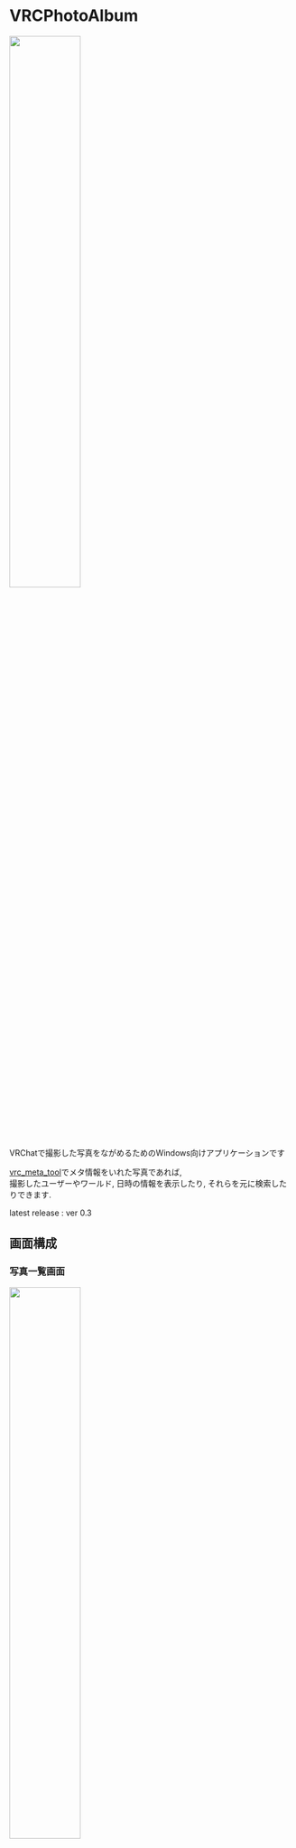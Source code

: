 # VRCPhotoAlbum


<img src="https://github.com/gatosyocora/VRCPhotoAlbum/blob/develop/images/VRCPhotoAlbum_previewimage.png" width="50%"/>


VRChatで撮影した写真をながめるためのWindows向けアプリケーションです

[vrc_meta_tool](https://github.com/27Cobalter/vrc_meta_tool)でメタ情報をいれた写真であれば,  
撮影したユーザーやワールド, 日時の情報を表示したり, それらを元に検索したりできます.

latest release : ver 0.3

## 画面構成

### 写真一覧画面
<img src="https://github.com/gatosyocora/VRCPhotoAlbum/blob/develop/images/VRCPhotoAlbum_topimage.png" width="50%"/>

画像フォルダ以下にある写真をすべて表示した画面です.  
検索機能などがあります.

### 写真詳細画面
<img src="https://github.com/gatosyocora/VRCPhotoAlbum/blob/develop/images/VRCPhotoAlbum_previewimage.png" width="50%"/>

選択した写真の詳細を表示した画面です.  
写真に埋め込まれたメタ情報などを表示しています.  
各情報を選択することで絞り込み検索ができます.

### 設定画面
<img src="https://github.com/gatosyocora/VRCPhotoAlbum/blob/develop/images/VRCPhotoAlbum_settingimage.png" width="50%"/>

設定を確認および変更できる画面です.
以下, 現在できることです.
* 表示する写真が入ったフォルダの選択
* キャッシュ情報とキャッシュの削除
* テスト機能の有効無効の切り替え

## 使い方
### 初回起動時
1. 設定画面が表示されるので「画像フォルダ」横の「参照」を選択し, 写真が入ったフォルダを選択します.  
(vrc_meta_toolでメタ情報をいれた写真があるフォルダを選択するのをオススメします)
2. 「適用」を選択します.


### 写真を表示
1. 写真一覧画面で写真を選択する.
2. 写真詳細画面が表示される.


### 写真を検索
A. 写真一覧画面上部の検索欄に検索したいユーザー名またはワールド名を入力する.  
(入力した文字が部分的に一致するユーザーとワールドを検索します)

B. 写真詳細画面のユーザー名またはワールド名横のボタン, 日時横のボタンを選択する.  
(選択したものに完全一致するものを検索します)

C. 写真一覧画面にある日付入力欄で日付を選択する.  
または「今日」ボタンを選択する.  
(選択した日付に撮影されたものを検索します)

D. 写真一覧画面にある「今週」「今月」ボタンを選択する.  
(選択した期間に撮影されたものを検索します)

### 管理する写真フォルダを変更
1. 写真詳細画面の右下にある「歯車ボタン」を選択し, 設定画面を開く.
2. 設定画面上部の「画像フォルダ」横の「参照」ボタンを選択し, 対象フォルダを選択する.
3. 画面下の「適用」ボタンを選択する.

### 写真にうつった人のTwitterを探す
[vrc_meta_tool](https://github.com/27Cobalter/vrc_meta_tool)の機能でTwitter情報も写真に埋め込んでいる場合,  
その写真の写真詳細画面のユーザー一覧の対象ユーザー横に「Twitterボタン」が表示されます.

## 更新履歴
(ver0.3)
* アプリケーションを一新(従来の機能はなくなった)
* vrc_meta_toolで埋め込んだ情報を表示できるように
* ユーザー, ワールド, 日付, 期間で検索できるように

(ver0.2)
* 常駐アプリ化(インジケーターに表示されるようになった, 右クリックでウィンドウ表示,写真整理,終了が可能)
* スタートアップに登録/解除(インジケーターのアイコン右クリックからおこなう)

(ver0.1)
* 写真を日付ごとのフォルダに分ける
* 日付ごとのフォルダの一覧を表示（それぞれに含まれる写真の数を表示）
* 写真の枚数順にフォルダ一覧を並べ替え
* 日付順にフォルダ一覧を並べ替え
* 特定のフォルダの写真一覧をサムネイル付きで表示
* 写真を選択すると既存のアプリケーションで開く

## 利用規約など
MITライセンスです。詳しくは[LICENSE](https://github.com/gatosyocora/VRCPhotoAlbum/blob/master/LICENSE)へ

## インストール
1. [releases](https://github.com/gatosyocora/VRCPhotoAlbum/releases)からVRCPhotoAlbum_vXXX.zipをダウンロードして解凍(XXXはバージョン)
2. VRCPhotoAlbum.exeを起動する

## アンインストール
インストールしたフォルダごと削除する

## 開発環境
* Windows 10
* .Net Core 3.1
* Visual Studio 2019

## 利用ライブラリ
* VrcMetaTool.NET [[MIT License](https://github.com/KoyashiroKohaku/VrcMetaTool.NET/blob/master/LICENSE)]
* ReactiveProperty [[MIT License](https://github.com/runceel/ReactiveProperty/blob/master/LICENSE.txt)]
* Microsoft.Xaml.Behaviors.Wpf [[MIT License](https://github.com/microsoft/XamlBehaviorsWpf/blob/master/LICENSE)]
* MahApps.Metro [[MIT License](https://github.com/MahApps/MahApps.Metro/blob/develop/LICENSE)]
* MaterialDesignInXamlToolkit [[MIT License](https://github.com/MaterialDesignInXAML/MaterialDesignInXamlToolkit/blob/master/LICENSE)]
  * MaterialDesignThemes.MahApps
  * MaterialDesignThemes
  * MaterialDesignColors

